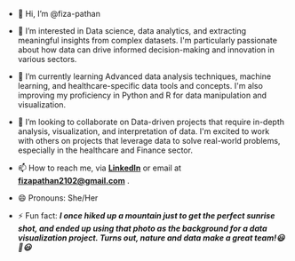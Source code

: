 - 👋 Hi, I’m @fiza-pathan
  
- 👀 I’m interested in Data science, data analytics, and extracting meaningful insights from complex datasets.
  I'm particularly passionate about how data can drive informed decision-making and innovation in various sectors.
  
- 🌱 I’m currently learning Advanced data analysis techniques, machine learning, and healthcare-specific data tools and concepts.
  I'm also improving my proficiency in Python and R for data manipulation and visualization.
  
- 💞️ I’m looking to collaborate on Data-driven projects that require in-depth analysis, visualization, and interpretation of data.
  I'm excited to work with others on projects that leverage data to solve real-world problems, especially in the healthcare and Finance sector.
  
- 📫 How to reach me, via **[LinkedIn](https://www.linkedin.com/in/fizapathan/)** or email at **fizapathan2102@gmail.com** .
  
- 😄 Pronouns: She/Her
  
- ⚡ Fun fact: ***I once hiked up a mountain just to get the perfect sunrise shot, and ended up using that photo as the background for a data visualization project.
  Turns out, nature and data make a great team!😃🤭😃***


<!---
fiza-pathan/fiza-pathan is a ✨ special ✨ repository because its `README.md` (this file) appears on your GitHub profile.
You can click the Preview link to take a look at your changes.
--->

